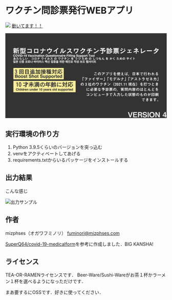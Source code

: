 # ワクチン問診票発行WEBアプリ
![](http://heroku-badge.herokuapp.com/?app=heroku-badge&root=vaccine-yoshin.html)
[動いてます！！](https://vaccine-yoshin.herokuapp.com/)

![ogp](https://github.com/mizphses/yosin-generator/blob/main/templates/assets/ogp.png?raw=true)

## 実行環境の作り方

1. Python 3.9.5くらいのバージョンを突っ込む
2. venvをアクティベートしてあげる
3. requirements.txtからいるパッケージをインストールする

## 出力結果

こんな感じ

![出力サンプル](https://user-images.githubusercontent.com/49401718/131922146-7c3b33ed-eab1-4ea3-9191-034cb04e127d.png)

## 作者

mizphses（オガワフミノリ） fuminori@mizphses.com

[SuperQ64/covid-19-medicalform](https://github.com/SuperQ64/covid-19-medicalform)を参考に作成しました．BIG KANSHA!

## ライセンス

TEA-OR-RAMENライセンスです．
Beer-Ware/Sushi-Wareがお茶１杯かラーメン１杯を選べるようになっただけです．

まあ要するにOSSです．好きに使ってください．
